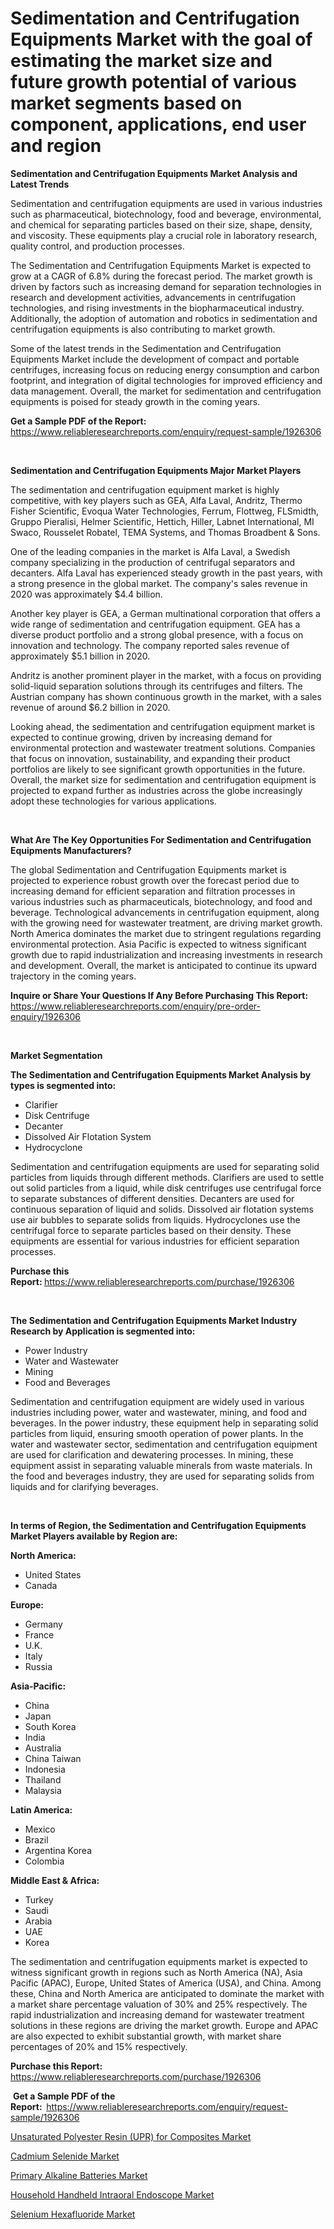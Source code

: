 <p><h1>Sedimentation and Centrifugation Equipments Market with the goal of estimating the market size and future growth potential of various market segments based on component, applications, end user and region</h1></p><p><strong>Sedimentation and Centrifugation Equipments Market Analysis and Latest Trends</strong></p>
<p><p>Sedimentation and centrifugation equipments are used in various industries such as pharmaceutical, biotechnology, food and beverage, environmental, and chemical for separating particles based on their size, shape, density, and viscosity. These equipments play a crucial role in laboratory research, quality control, and production processes.</p><p>The Sedimentation and Centrifugation Equipments Market is expected to grow at a CAGR of 6.8% during the forecast period. The market growth is driven by factors such as increasing demand for separation technologies in research and development activities, advancements in centrifugation technologies, and rising investments in the biopharmaceutical industry. Additionally, the adoption of automation and robotics in sedimentation and centrifugation equipments is also contributing to market growth.</p><p>Some of the latest trends in the Sedimentation and Centrifugation Equipments Market include the development of compact and portable centrifuges, increasing focus on reducing energy consumption and carbon footprint, and integration of digital technologies for improved efficiency and data management. Overall, the market for sedimentation and centrifugation equipments is poised for steady growth in the coming years.</p></p>
<p><strong>Get a Sample PDF of the Report:&nbsp;</strong> <a href="https://www.reliableresearchreports.com/enquiry/request-sample/1926306">https://www.reliableresearchreports.com/enquiry/request-sample/1926306</a></p>
<p>&nbsp;</p>
<p><strong>Sedimentation and Centrifugation Equipments Major Market Players</strong></p>
<p><p>The sedimentation and centrifugation equipment market is highly competitive, with key players such as GEA, Alfa Laval, Andritz, Thermo Fisher Scientific, Evoqua Water Technologies, Ferrum, Flottweg, FLSmidth, Gruppo Pieralisi, Helmer Scientific, Hettich, Hiller, Labnet International, MI Swaco, Rousselet Robatel, TEMA Systems, and Thomas Broadbent & Sons.</p><p>One of the leading companies in the market is Alfa Laval, a Swedish company specializing in the production of centrifugal separators and decanters. Alfa Laval has experienced steady growth in the past years, with a strong presence in the global market. The company's sales revenue in 2020 was approximately $4.4 billion.</p><p>Another key player is GEA, a German multinational corporation that offers a wide range of sedimentation and centrifugation equipment. GEA has a diverse product portfolio and a strong global presence, with a focus on innovation and technology. The company reported sales revenue of approximately $5.1 billion in 2020.</p><p>Andritz is another prominent player in the market, with a focus on providing solid-liquid separation solutions through its centrifuges and filters. The Austrian company has shown continuous growth in the market, with a sales revenue of around $6.2 billion in 2020.</p><p>Looking ahead, the sedimentation and centrifugation equipment market is expected to continue growing, driven by increasing demand for environmental protection and wastewater treatment solutions. Companies that focus on innovation, sustainability, and expanding their product portfolios are likely to see significant growth opportunities in the future. Overall, the market size for sedimentation and centrifugation equipment is projected to expand further as industries across the globe increasingly adopt these technologies for various applications.</p></p>
<p>&nbsp;</p>
<p><strong>What Are The Key Opportunities For Sedimentation and Centrifugation Equipments Manufacturers?</strong></p>
<p><p>The global Sedimentation and Centrifugation Equipments market is projected to experience robust growth over the forecast period due to increasing demand for efficient separation and filtration processes in various industries such as pharmaceuticals, biotechnology, and food and beverage. Technological advancements in centrifugation equipment, along with the growing need for wastewater treatment, are driving market growth. North America dominates the market due to stringent regulations regarding environmental protection. Asia Pacific is expected to witness significant growth due to rapid industrialization and increasing investments in research and development. Overall, the market is anticipated to continue its upward trajectory in the coming years.</p></p>
<p><strong>Inquire or Share Your Questions If Any Before Purchasing This Report:</strong> <a href="https://www.reliableresearchreports.com/enquiry/pre-order-enquiry/1926306">https://www.reliableresearchreports.com/enquiry/pre-order-enquiry/1926306</a></p>
<p>&nbsp;</p>
<p><strong>Market Segmentation</strong></p>
<p><strong>The Sedimentation and Centrifugation Equipments Market Analysis by types is segmented into:</strong></p>
<p><ul><li>Clarifier</li><li>Disk Centrifuge</li><li>Decanter</li><li>Dissolved Air Flotation System</li><li>Hydrocyclone</li></ul></p>
<p><p>Sedimentation and centrifugation equipments are used for separating solid particles from liquids through different methods. Clarifiers are used to settle out solid particles from a liquid, while disk centrifuges use centrifugal force to separate substances of different densities. Decanters are used for continuous separation of liquid and solids. Dissolved air flotation systems use air bubbles to separate solids from liquids. Hydrocyclones use the centrifugal force to separate particles based on their density. These equipments are essential for various industries for efficient separation processes.</p></p>
<p><strong>Purchase this Report:&nbsp;</strong><a href="https://www.reliableresearchreports.com/purchase/1926306">https://www.reliableresearchreports.com/purchase/1926306</a></p>
<p>&nbsp;</p>
<p><strong>The Sedimentation and Centrifugation Equipments Market Industry Research by Application is segmented into:</strong></p>
<p><ul><li>Power Industry</li><li>Water and Wastewater</li><li>Mining</li><li>Food and Beverages</li></ul></p>
<p><p>Sedimentation and centrifugation equipment are widely used in various industries including power, water and wastewater, mining, and food and beverages. In the power industry, these equipment help in separating solid particles from liquid, ensuring smooth operation of power plants. In the water and wastewater sector, sedimentation and centrifugation equipment are used for clarification and dewatering processes. In mining, these equipment assist in separating valuable minerals from waste materials. In the food and beverages industry, they are used for separating solids from liquids and for clarifying beverages.</p></p>
<p>&nbsp;</p>
<p><strong>In terms of Region, the Sedimentation and Centrifugation Equipments Market Players available by Region are:</strong></p>
<p>
    <p> <strong> North America: </strong>
        <ul>
            <li>United States</li>
            <li>Canada</li>
        </ul>
        </p> 
    <p> <strong> Europe: </strong>
        <ul>
            <li>Germany</li>
            <li>France</li>
            <li>U.K.</li>
            <li>Italy</li>
            <li>Russia</li>
        </ul>
        </p> 
    <p> <strong> Asia-Pacific: </strong>
        <ul>
            <li>China</li>
            <li>Japan</li>
            <li>South Korea</li>
            <li>India</li>
            <li>Australia</li>
            <li>China Taiwan</li>
            <li>Indonesia</li>
            <li>Thailand</li>
            <li>Malaysia</li>
        </ul>
        </p> 
    <p> <strong> Latin America: </strong>
        <ul>
            <li>Mexico</li>
            <li>Brazil</li>
            <li>Argentina Korea</li>
            <li>Colombia</li>
        </ul>
        </p> 
    <p> <strong> Middle East & Africa: </strong>
        <ul>
            <li>Turkey</li>
            <li>Saudi</li>
            <li>Arabia</li>
            <li>UAE</li>
            <li>Korea</li>
        </ul>
    </p>
    </p>
<p><p>The sedimentation and centrifugation equipments market is expected to witness significant growth in regions such as North America (NA), Asia Pacific (APAC), Europe, United States of America (USA), and China. Among these, China and North America are anticipated to dominate the market with a market share percentage valuation of 30% and 25% respectively. The rapid industrialization and increasing demand for wastewater treatment solutions in these regions are driving the market growth. Europe and APAC are also expected to exhibit substantial growth, with market share percentages of 20% and 15% respectively.</p></p>
<p><strong>Purchase this Report: </strong><a href="https://www.reliableresearchreports.com/purchase/1926306">https://www.reliableresearchreports.com/purchase/1926306</a></p>
<p>&nbsp;<strong>Get a Sample PDF of the Report:&nbsp;&nbsp;</strong><a href="https://www.reliableresearchreports.com/enquiry/request-sample/1926306">https://www.reliableresearchreports.com/enquiry/request-sample/1926306</a></p>
<p><strong></strong></p>
<p><p><a href="https://cute-banjo-8ca.notion.site/Unsaturated-Polyester-Resin-UPR-for-Composites-Market-Size-Furnishes-Valuable-Information-Encompas-233f31ab9bf54f8cbdf08e169479c394">Unsaturated Polyester Resin (UPR) for Composites Market</a></p><p><a href="https://view.publitas.com/reportprime-1/cadmium-selenide-market-research-report-forecasted-for-period-from-2024-2031-by-market-type-market-application-and-region/">Cadmium Selenide Market</a></p><p><a href="https://meowing-lemming-dd3.notion.site/Primary-Alkaline-Batteries-Market-A-Comprehensive-Report-of-its-Market-Share-Growth-Trends-2024--f0444a50bc784c67bd0f9538a530b11a">Primary Alkaline Batteries Market</a></p><p><a href="https://unruly-ladybug-44b.notion.site/Household-Handheld-Intraoral-Endoscope-Market-Size-Growing-and-Forecasted-for-period-from-2024-203-6ee39f8c18ad4d5fa921c32a9bbcf31b">Household Handheld Intraoral Endoscope Market</a></p><p><a href="https://view.publitas.com/reportprime-1/selenium-hexafluoride-market-growth-market-trends-covid-19-impact-and-forecasts-for-period-from-2024-2031/">Selenium Hexafluoride Market</a></p></p>